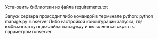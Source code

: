 Установить библиотеки из файла requirements.txt

Запуск сервера происодит либо командой в терминале python: 
python manage.py runserver
Либо настройкой конфигурации запуска, где выбирается путь до файла manage.py и выполняется скрипт с параметром runserver
